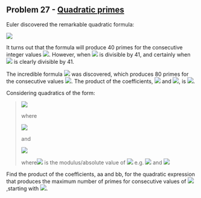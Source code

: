 ## Problem 27 - [Quadratic primes](https://projecteuler.net/problem=27)

Euler discovered the remarkable quadratic formula:

![ ](https://render.githubusercontent.com/render/math?math=n^{2}%2Bn%2B41)

It turns out that the formula will produce 40 primes for the consecutive integer values ![ ](https://render.githubusercontent.com/render/math?math=0≤n≤39). However, when ![ ](https://render.githubusercontent.com/render/math?math=n=40,40^{2}%2B40%2B41=40(40%2B1)%2B41) is divisible by 41, and certainly when ![ ](https://render.githubusercontent.com/render/math?math=n=41,41^{2}%2B41%2B41) is clearly divisible by 41.

The incredible formula ![ ](https://render.githubusercontent.com/render/math?math=n^{2}%2D79n%2B+1601) was discovered, which produces 80 primes for the consecutive values ![ ](https://render.githubusercontent.com/render/math?math=0≤n≤79). The product of the coefficients, ![ ](https://render.githubusercontent.com/render/math?math=%2D79) and ![ ](https://render.githubusercontent.com/render/math?math=1601), is ![ ](https://render.githubusercontent.com/render/math?math=%2D126479).

Considering quadratics of the form:

> ![ ](https://render.githubusercontent.com/render/math?math=n^{2}%2Ban%2Bb)
>
> where
>
>  ![ ](https://render.githubusercontent.com/render/math?math=|a|<1000)
>
> and
>
>  ![ ](https://render.githubusercontent.com/render/math?math=|b|≤1000)
>
> where![ ](https://render.githubusercontent.com/render/math?math=|n|) is the modulus/absolute value of ![ ](https://render.githubusercontent.com/render/math?math=n)
>e.g. ![ ](https://render.githubusercontent.com/render/math?math=|11|=11) and ![ ](https://render.githubusercontent.com/render/math?math=|%2D4|=4)

Find the product of the coefficients, aa and bb, for the quadratic expression that produces the maximum number of primes for consecutive values of ![ ](https://render.githubusercontent.com/render/math?math=n),starting with ![ ](https://render.githubusercontent.com/render/math?math=n=0).